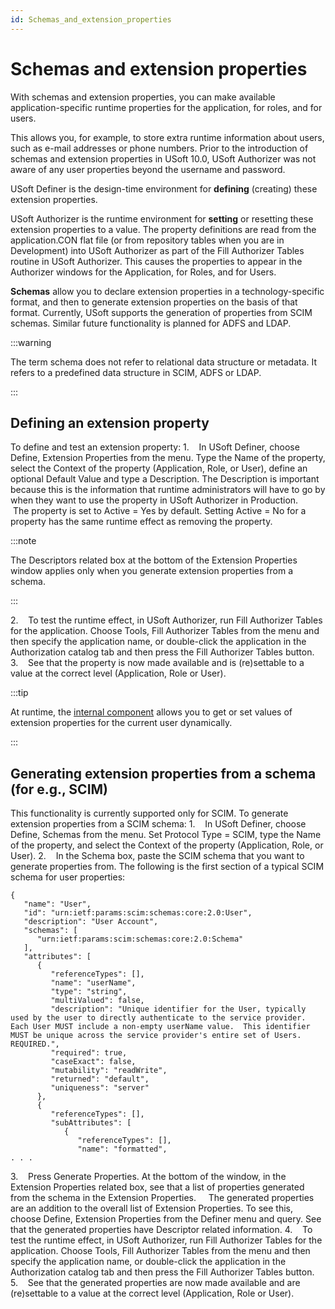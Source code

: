 ```yaml
---
id: Schemas_and_extension_properties
---
```


# Schemas and extension properties

With schemas and extension properties, you can make available application-specific runtime properties for the application, for roles, and for users.

This allows you, for example, to store extra runtime information about users, such as e-mail addresses or phone numbers. Prior to the introduction of schemas and extension properties in USoft 10.0, USoft Authorizer was not aware of any user properties beyond the username and password.

USoft Definer is the design-time environment for **defining** (creating) these extension properties.

USoft Authorizer is the runtime environment for **setting** or resetting these extension properties to a value. The property definitions are read from the application.CON flat file (or from repository tables when you are in Development) into USoft Authorizer as part of the Fill Authorizer Tables routine in USoft Authorizer. This causes the properties to appear in the Authorizer windows for the Application, for Roles, and for Users.

**Schemas** allow you to declare extension properties in a technology-specific format, and then to generate extension properties on the basis of that format. Currently, USoft supports the generation of properties from SCIM schemas. Similar future functionality is planned for ADFS and LDAP.


:::warning

The term schema does not refer to relational data structure or metadata. It refers to a predefined data structure in SCIM, ADFS or LDAP.

:::

## Defining an extension property

To define and test an extension property:
1.    In USoft Definer, choose Define, Extension Properties from the menu. Type the Name of the property, select the Context of the property (Application, Role, or User), define an optional Default Value and type a Description. The Description is important because this is the information that runtime administrators will have to go by when they want to use the property in USoft Authorizer in Production.
    The property is set to Active = Yes by default. Setting Active = No for a property has the same runtime effect as removing the property.


:::note

The Descriptors related box at the bottom of the Extension Properties window applies only when you generate extension properties from a schema.

:::

2.    To test the runtime effect, in USoft Authorizer, run Fill Authorizer Tables for the application. Choose Tools, Fill Authorizer Tables from the menu and then specify the application name, or double-click the application in the Authorization catalog tab and then press the Fill Authorizer Tables button.
3.    See that the property is now made available and is (re)settable to a value at the correct level (Application, Role or User).


:::tip

At runtime, the [internal component](/Extensions/CurrentUser_internal_component) allows you to get or set values of extension properties for the current user dynamically.

:::

## Generating extension properties from a schema (for e.g., SCIM)

This functionality is currently supported only for SCIM.
To generate extension properties from a SCIM schema:
1.    In USoft Definer, choose Define, Schemas from the menu. Set Protocol Type = SCIM, type the Name of the property, and select the Context of the property (Application, Role, or User).
2.    In the Schema box, paste the SCIM schema that you want to generate properties from. The following is the first section of a typical SCIM schema for user properties:

```language-json
{
   "name": "User",
   "id": "urn:ietf:params:scim:schemas:core:2.0:User",
   "description": "User Account",
   "schemas": [
      "urn:ietf:params:scim:schemas:core:2.0:Schema"
   ],
   "attributes": [
      {
         "referenceTypes": [],
         "name": "userName",
         "type": "string",
         "multiValued": false,
         "description": "Unique identifier for the User, typically used by the user to directly authenticate to the service provider. Each User MUST include a non-empty userName value.  This identifier MUST be unique across the service provider's entire set of Users. REQUIRED.",
         "required": true,
         "caseExact": false,
         "mutability": "readWrite",
         "returned": "default",
         "uniqueness": "server"
      },
      {
         "referenceTypes": [],
         "subAttributes": [
            {
               "referenceTypes": [],
               "name": "formatted",
. . .
```

3.    Press Generate Properties. At the bottom of the window, in the Extension Properties related box, see that a list of properties generated from the schema in the Extension Properties.
    The generated properties are an addition to the overall list of Extension Properties. To see this, choose Define, Extension Properties from the Definer menu and query. See that the generated properties have Descriptor related information.
4.    To test the runtime effect, in USoft Authorizer, run Fill Authorizer Tables for the application. Choose Tools, Fill Authorizer Tables from the menu and then specify the application name, or double-click the application in the Authorization catalog tab and then press the Fill Authorizer Tables button.
5.    See that the generated properties are now made available and are (re)settable to a value at the correct level (Application, Role or User).

 